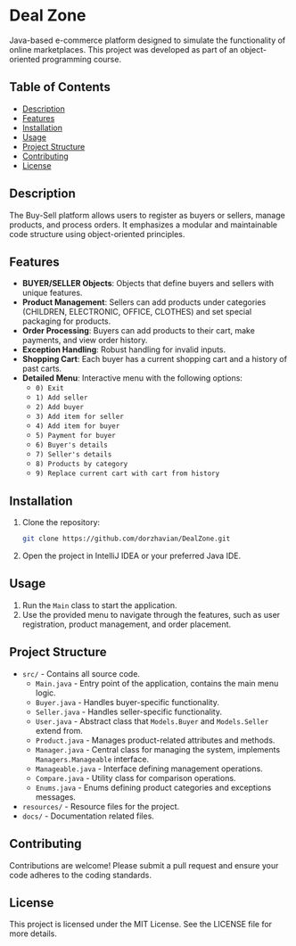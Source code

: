 # Deal Zone

Java-based e-commerce platform designed to simulate the functionality of online marketplaces. This project was developed as part of an object-oriented programming course.

## Table of Contents
- [Description](#description)
- [Features](#features)
- [Installation](#installation)
- [Usage](#usage)
- [Project Structure](#project-structure)
- [Contributing](#contributing)
- [License](#license)

## Description
The Buy-Sell platform allows users to register as buyers or sellers, manage products, and process orders. It emphasizes a modular and maintainable code structure using object-oriented principles.

## Features
- **BUYER/SELLER Objects**: Objects that define buyers and sellers with unique features.
- **Product Management**: Sellers can add products under categories (CHILDREN, ELECTRONIC, OFFICE, CLOTHES) and set special packaging for products.
- **Order Processing**: Buyers can add products to their cart, make payments, and view order history.
- **Exception Handling**: Robust handling for invalid inputs.
- **Shopping Cart**: Each buyer has a current shopping cart and a history of past carts.
- **Detailed Menu**: Interactive menu with the following options:
  - `0) Exit`
  - `1) Add seller`
  - `2) Add buyer`
  - `3) Add item for seller`
  - `4) Add item for buyer`
  - `5) Payment for buyer`
  - `6) Buyer's details`
  - `7) Seller's details`
  - `8) Products by category`
  - `9) Replace current cart with cart from history`

## Installation
1. Clone the repository:
    ```bash
    git clone https://github.com/dorzhavian/DealZone.git
    ```
2. Open the project in IntelliJ IDEA or your preferred Java IDE.

## Usage
1. Run the `Main` class to start the application.
2. Use the provided menu to navigate through the features, such as user registration, product management, and order placement.

## Project Structure
- `src/` - Contains all source code.
  - `Main.java` - Entry point of the application, contains the main menu logic.
  - `Buyer.java` - Handles buyer-specific functionality.
  - `Seller.java` - Handles seller-specific functionality.
  - `User.java` - Abstract class that `Models.Buyer` and `Models.Seller` extend from.
  - `Product.java` - Manages product-related attributes and methods.
  - `Manager.java` - Central class for managing the system, implements `Managers.Manageable` interface.
  - `Manageable.java` - Interface defining management operations.
  - `Compare.java` - Utility class for comparison operations.
  - `Enums.java` - Enums defining product categories and exceptions messages.
- `resources/` - Resource files for the project.
- `docs/` - Documentation related files.

## Contributing
Contributions are welcome! Please submit a pull request and ensure your code adheres to the coding standards.

## License
This project is licensed under the MIT License. See the LICENSE file for more details.
